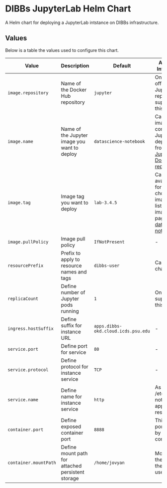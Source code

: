 # DIBBs JupyterLab Helm Chart
A Helm chart for deploying a JupyterLab intstance on DIBBs infrastructure.

## Values
Below is a table the values used to configure this chart.

| Value | Description | Default | Additional Information |
| ----- | ----------- | ------- | ---------------------- |
| `image.repository` | Name of the Docker Hub repository | `jupyter` | Only the official Jupyter repository is supported at this time |
| `image.name` | Name of the Jupyter image you want to deploy | `datascience-notebook` | Can be any image containing a JupyterLab deployment from the [Jupyter DockerHub repository](https://hub.docker.com/u/jupyter/) |
| `image.tag` | Image tag you want to deploy | `lab-3.4.5` | Can be any available tag for the chosen image name listed on the image tags page (i.e. [datascience-notebook](https://hub.docker.com/r/jupyter/datascience-notebook/tags)) |
| `image.pullPolicy` | Image pull policy | `IfNotPresent` | - |
| `resourcePrefix` | Prefix to apply to resource names and tags | `dibbs-user` | Cannot be changed |
| `replicaCount` | Define number of Jupyter pods running | `1` | Only 1 is supported at this time |
| `ingress.hostSuffix` | Define suffix for instance URL | `apps.dibbs-okd.cloud.icds.psu.edu` | - |
| `service.port` | Define port for service | `80` | - |
| `service.protocol` | Define protocol for instance service | `TCP` | - |
| `service.name` | Define name for instance service | `http` | As in /etc/services, not a name to apply to the resources |
| `container.port` | Define exposed container port | `8888` | This is the port exposed by the container |
| `container.mountPath` | Define mount path for attached persistent storage | `/home/jovyan` | Mounted in the home by the container user (jovyan) |